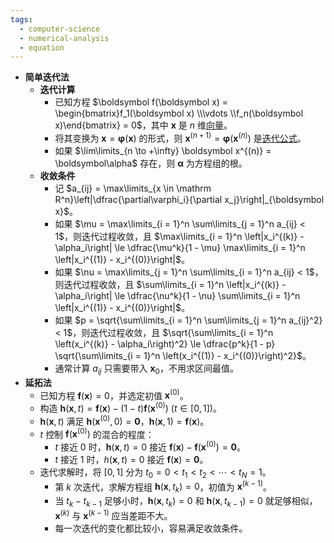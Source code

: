 ```yaml
---
tags:
  - computer-science
  - numerical-analysis
  - equation
---
```

- **简单迭代法**
	- **迭代计算**
		- 已知方程 $\boldsymbol f(\boldsymbol x) = \begin{bmatrix}f_1(\boldsymbol x) \\\vdots \\f_n(\boldsymbol x)\end{bmatrix} = 0$，其中 $\boldsymbol x$ 是 $n$ 维[向量](/pages/mathematics/linear-algrbra/vector.md)。
		- 将其变换为 $\boldsymbol x = \boldsymbol\varphi(\boldsymbol x)$ 的形式，则 $\boldsymbol x^{(n + 1)} = \boldsymbol\varphi(\boldsymbol x^{(n)})$ 是[迭代公式](/pages/computer-science/numerical-analysis/equation-iterative-method.md#hx4z72)。 
		- 如果 $\lim\limits_{n \to +\infty} \boldsymbol x^{(n)} = \boldsymbol\alpha$ 存在，则 $\boldsymbol\alpha$ 为方程组的根。 
	- **收敛条件**
		- 记 $a_{ij} = \max\limits_{x \in \mathrm R^n}\left|\dfrac{\partial\varphi_i}{\partial x_j}\right|_{\boldsymbol x}$。
		- 如果 $\mu = \max\limits_{i = 1}^n \sum\limits_{j = 1}^n a_{ij} < 1$，则迭代过程收敛，且 $\max\limits_{i = 1}^n \left|x_i^{(k)} - \alpha_i\right| \le \dfrac{\mu^k}{1 - \mu} \max\limits_{i = 1}^n \left|x_i^{(1)} - x_i^{(0)}\right|$。
		- 如果 $\nu = \max\limits_{j = 1}^n \sum\limits_{i = 1}^n a_{ij} < 1$，则迭代过程收敛，且 $\sum\limits_{i = 1}^n \left|x_i^{(k)} - \alpha_i\right| \le \dfrac{\nu^k}{1 - \nu} \sum\limits_{i = 1}^n \left|x_i^{(1)} - x_i^{(0)}\right|$。
		- 如果 $p = \sqrt{\sum\limits_{i = 1}^n \sum\limits_{j = 1}^n a_{ij}^2} < 1$，则迭代过程收敛，且 $\sqrt{\sum\limits_{i = 1}^n \left(x_i^{(k)} - \alpha_i\right)^2} \le \dfrac{p^k}{1 - p} \sqrt{\sum\limits_{i = 1}^n \left(x_i^{(1)} - x_i^{(0)}\right)^2}$。
		- 通常计算 $a_{ij}$ 只需要带入 $\boldsymbol x_0$，不用求区间最值。
- **延拓法**
	- 已知方程 $\boldsymbol f(\boldsymbol x) = 0$，并选定初值 $\boldsymbol x^{(0)}$。
	- 构造 $\boldsymbol h(\boldsymbol x, t) = \boldsymbol f(\boldsymbol x) - (1 - t)\boldsymbol f(\boldsymbol x^{(0)})\ (t \in [0, 1])$。
	- $\boldsymbol h(\boldsymbol x, t)$ 满足 $\boldsymbol h(\boldsymbol x^{(0)}, 0) = \boldsymbol 0$，$\boldsymbol h(\boldsymbol x,1) = \boldsymbol f(\boldsymbol x)$。
	- $t$ 控制 $\boldsymbol f(\boldsymbol x^{(0)})$ 的混合的程度：
		- $t$ 接近 $0$ 时，$\boldsymbol h(\boldsymbol x, t) = 0$ 接近 $\boldsymbol f(\boldsymbol x) - \boldsymbol f(\boldsymbol x^{(0)}) = \boldsymbol 0$。
		- $t$ 接近 $1$ 时，$h(\boldsymbol x,t) = 0$ 接近 $\boldsymbol f(\boldsymbol x) = \boldsymbol 0$。
	- 迭代求解时，将 $[0,1]$ 分为 $t_0 = 0 < t_1 < t_2 < \cdots < t_N = 1$。
		- 第 $k$ 次迭代，求解方程组 $\boldsymbol h(\boldsymbol x, t_k) = 0$，初值为 $\boldsymbol x^{(k-1)}$。
		- 当 $t_k - t_{k - 1}$ 足够小时，$\boldsymbol h(\boldsymbol x, t_{k}) = 0$ 和 $\boldsymbol h(\boldsymbol x, t_{k - 1}) = 0$ 就足够相似，$\boldsymbol x^{(k)}$ 与 $\boldsymbol x^{(k-1)}$ 应当差距不大。
		- 每一次迭代的变化都比较小，容易满足收敛条件。
